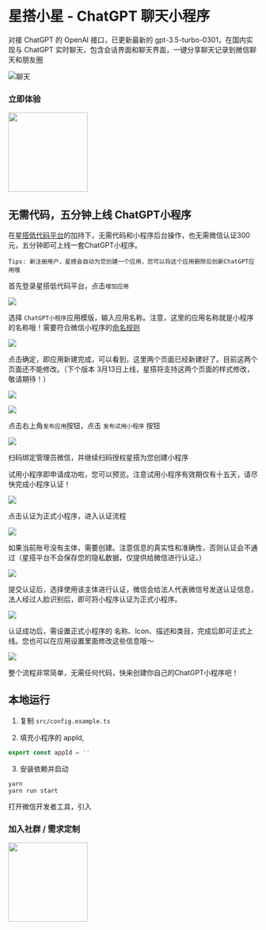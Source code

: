 # 星搭小星 - ChatGPT 聊天小程序

对接 ChatGPT 的 OpenAI 接口，已更新最新的 gpt-3.5-turbo-0301，在国内实现与 ChatGPT 实时聊天，包含会话界面和聊天界面，一键分享聊天记录到微信聊天和朋友圈

![聊天](./images/3.png)

### 立即体验

<img src="./images/qrcode_new.jpg" width="160px" />

## 无需代码，五分钟上线 ChatGPT小程序

在[星搭低代码平台](https://staringos.com)的加持下，无需代码和小程序后台操作，也无需微信认证300元，五分钟即可上线一套ChatGPT小程序。

    Tips: 新注册用户，星搭会自动为您创建一个应用，您可以将这个应用删除后创新ChatGPT应用哦

首先登录星搭低代码平台，点击`增加应用`

![](./images/tenmins/01.png)

选择 `ChatGPT小程序`应用模版，输入应用名称。注意，这里的应用名称就是小程序的名称哦！需要符合微信小程序的[命名规则](https://kf.qq.com/faq/170109umMvm6170109MZNnYV.html)

![](./images/tenmins/02.png)

点击确定，即应用新建完成，可以看到，这里两个页面已经新建好了。目前这两个页面还不能修改。（下个版本 3月13日上线，星搭将支持这两个页面的样式修改，敬请期待！）

![](./images/tenmins/-1.png)

![](./images/tenmins/03.png)

点击右上角`发布应用`按钮，点击 `发布试用小程序` 按钮

![](./images/tenmins/04.png)

扫码绑定管理员微信，并继续扫码授权星搭为您创建小程序

试用小程序即申请成功啦，您可以预览。注意试用小程序有效期仅有十五天，请尽快完成小程序认证！

![](./images/tenmins/05.png)

点击认证为正式小程序，进入认证流程

![](./images/tenmins/06.png)

如果当前账号没有主体，需要创建。注意信息的真实性和准确性，否则认证会不通过（星搭平台不会保存您的隐私数据，仅提供给微信进行认证​。）

![](./images/tenmins/07.png)

​提交认证后，选择使用该主体进行认证，微信会给法人代表微信号发送认证信息，法人经过人脸识别后，即可将小程序认证为正式小程序。

![](./images/tenmins/08.png)

认证成功后，需设置正式小程序的 名称、Icon、描述和类目，完成后即可正式上线。您也可以在应用设置里面修改这些信息哦～

![](./images/tenmins/09.png)

整个流程非常简单，无需任何代码，快来创建你自己的ChatGPT小程序吧！

## 本地运行

1. 复制 `src/config.example.ts`

2. 填充小程序的 appId, 
```ts
export const appId = ''
```

3. 安装依赖并启动
```shell
yarn
yarn run start
```

打开微信开发者工具，引入

### 加入社群 / 需求定制

<img src="./images/ew-qrcode.jpg" width="160px" />
